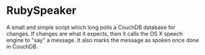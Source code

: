 # RubySpeaker

A small and simple script which long polls a CouchDB database for changes. If changes are what it expects, then it calls the OS X speech engine to "say" a message. It also marks the message as spoken once done in CouchDB.

